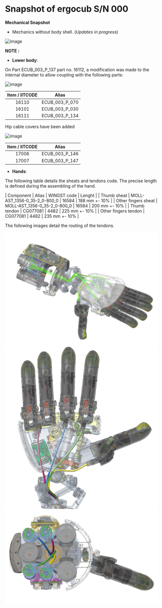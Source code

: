 # Snapshot of ergocub S/N 000 
**Mechanical Snapshot**
- Mechanics without body shell.    (_Updates in progress_)

![image](https://user-images.githubusercontent.com/53298662/203500649-11fde119-595a-419a-957b-9cfa4e021790.png)

**NOTE :**

- **Lower body**:

On Part ECUB_003_P_137 part no. 16112, a modification was made to the internal diameter to allow coupling with the following parts:

![image](https://user-images.githubusercontent.com/53298662/203558436-c363d7b8-f84a-4c1c-82e2-a38db2dbdf90.png)


| Item / IITCODE | Alias |
|:---:|:---:|
|16110  | ECUB_003_P_070 |  
| 16101 | ECUB_003_P_030 |  
| 16111 | ECUB_003_P_134 | 

Hip cable covers have been added

![image](https://user-images.githubusercontent.com/53298662/211288345-c443bd80-5e67-4be5-91ab-cf23c00ac868.png)


| Item / IITCODE | Alias |
|:---:|:---:|
|17006  | ECUB_003_P_146 |
|17007  | ECUB_003_P_147 |


- **Hands**:

The following table details the sheats and tendons code. The precise length is defined during the assembling of the hand.

| Component | Alias | WINGST code | Lenght |
| Thumb sheat | MOLL-AST_1356-0_35-2_0-800_0 | 16584 | 188 mm +- 10% |
| Other fingers sheat | MOLL-AST_1356-0_35-2_0-800_0 | 16584 | 200 mm +- 10% |
| Thumb tendon | CG077081 | 4482 | 225 mm +- 10% |
| Other fingers tendon | CG077081 | 4482 | 235 mm +- 10% |


The following images detail the routing of the tendons.

![image info](./media/hand_tendons_routing.png)
![image info](./media/hand_tendons_routing_detail_1.png)
![image info](./media/hand_tendons_routing_detail_2.png)